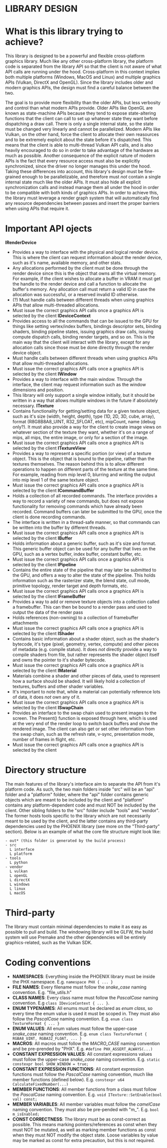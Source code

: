 # LIBRARY DESIGN

# What is this library trying to achieve?
This library is designed to be a powerful and flexible cross-platform graphics library. Much like any other cross-platform library, the platform code is separated from the library API so that the client is not aware of what API calls are running under the hood. Cross-platform in this context implies both multiple platforms (Windows, MacOS and Linux) and multiple graphics APIs (Vulkan, DirectX and OpenGL). Since the library includes older and modern graphics APIs, the design must find a careful balance between the two. 

The goal is to provide more flexibility than the older APIs, but less verbosity and control than what modern APIs provide. Older APIs like OpenGL are known as state-machine APIs because they tend to expose state-altering functions that the client can call to set up whatever state they want before dispatching a draw call. There is only a single internal state, so the state must be changed very linearly and cannot be parallelized. Modern APIs like Vulkan, on the other hand, force the client to allocate their own reasources and to be extremely explicit about the state before it's dispatched. This means that the client is able to multi-thread Vulkan API calls, and is also heavily encouraged to do so in order to take advantage of the hardware as much as possible. Another consequence of the explicit nature of modern APIs is the fact that every resource access must also be explicitly synchronized, since the driver no longer manages this under the hood. Taking these differences into account, this library's design must be fine-grained enough to be parallelizable, and therefore must *not* contain a single internal state much like the older APIs. It must also hide all explicit synchronization calls and instead manage them all under the hood in order to be compatible with both kinds of graphics APIs. In order to achieve this, the library must leverage a render graph system that will automatically find any resource dependencies between passes and insert the proper barriers when using APIs that require it. 

# Important API ojects
**IRenderDevice**
- Provides a way to interface with the physical and logical render device. This is where the client can request information about the render device, such as it's name, available memory, and other stats. 
- Any allocations performed by the client must be done through the render device since this is the object that owns all the virtual memory. For example, if the client wishes to allocate a buffer in VRAM it must get the handle to the render device and call a function to allocate the buffer's memory. Any allocation call must return a valid ID in case the allocation was successful, or a reserved invalid ID otherwise.
- (?) Must handle calls between different threads when using graphics APIs that allow multi-threaded allocations.
- Must issue the correct graphics API calls once a graphics API is selected by the client
**IDeviceContext**
- Provides access to all the commands that can be issued to the GPU for things like setting vertex/index buffers, bindings descriptor sets, binding shaders, binding pipeline states, issuing graphics draw calls, issuing compute dispatch calls, binding render targets, and so on. This is the main way that the client will interact with the library, except for any allocation calls since those must be done directly through the render device object.
- Must handle calls between different threads when using graphics APIs that allow multi-threaded allocations.
- Must issue the correct graphics API calls once a graphics API is selected by the client
**IWindow**
- Provides a way to interface with the main window. Through the interface, the client may request information such as the window dimensions and position.
- This library will only support a single window initially, but it should be written in a way that allows multiple windows in the future if absolutely necessary. 
**ITexture**
- Contains functionality for getting/setting data for a given texture object, such as it's size (width, height, depth), type (1D, 2D, 3D, cube, array), format (R8G8B8A8_UINT, R32_SFLOAT, etc), mipCount, name (debug only?). It must also provide a way for the client to create image views on whatever section of the texture they want, whether it's on a range of mips, all mips, the entire image, or only for a section of the image.
- Must issue the correct graphics API calls once a graphics API is selected by the client
**ITextureView**
- Provides a way to represent a specific portion (or view) of a texture object. This is the object that is bound to the pipeline, rather than the textures themselves. The reason behind this is to allow different operations to happen on different parts of the texture at the same time. For example, reading from mip level 0, blurring and writing the output into mip level 1 of the same texture object.
- Must issue the correct graphics API calls once a graphics API is selected by the client
**ICommandBuffer**
- Holds a collection of all recorded commands. The interface provides a way to record a variety of new commands, but does not expose functionality for removing commands which have already been recorded. Command buffers can later be submitted to the GPU, once the client is done recording commands.
- The interface is written in a thread-safe manner, so that commands can be written into the buffer by different threads.
- Must issue the correct graphics API calls once a graphics API is selected by the client
**IBuffer**
- Holds information about a generic buffer, such as it's size and format. This generic buffer object can be used for any buffer that lives on the GPU, such as a vertex buffer, index buffer, constant buffer, etc.
- Must issue the correct graphics API calls once a graphics API is selected by the client
**IPipeline**
- Contains the entire state of the pipeline that may later be submitted to the GPU, and offers a way to alter the state of the pipeline. This holds information such as the rasterizer state, the blend state, cull mode, primitive topology, render target and depth formats, etc.
- Must issue the correct graphics API calls once a graphics API is selected by the client
**IFrameBuffer**
- Provides a way to add or remove texture objects into a collection called a framebuffer. This can then be bound to a render pass and used to output the data of the render pass
- Holds references (non-owning) to a collection of framebuffer attachments
- Must issue the correct graphics API calls once a graphics API is selected by the client
**IShader**
- Contains basic information about a shader object, such as the shader's bytecode, it's type (pixel, geometry, vertex, compute) and other pieces of metadata (e.g. compile status). It does *not* directly provide a way to compile shaders from file, but rather represents the shader object itself and owns the pointer to it's shader bytecode. 
- Must issue the correct graphics API calls once a graphics API is selected by the client
**IMaterial**
- Materials combine a shader and other pieces of data, used to represent how a surface should be shaded. It will likely hold a collection of textures, buffers and other shader variables. 
- It's important to note that, while a material can potentially reference lots of data, it does *not* own any of it. 
- Must issue the correct graphics API calls once a graphics API is selected by the client
**ISwapChain**
- Provides an interface to the swap chain used to present images to the screen. The Present() function is exposed through here, which is used at the very end of the render loop to switch back buffers and show the rendered image. The client can also get or set other information from the swap chain, such as the refresh rate, v-sync, presentation mode, number of frames in flight, etc.
- Must issue the correct graphics API calls once a graphics API is selected by the client

# Directory structure
The main features of the library's interface aim to separate the API from it's platform code. As such, the two main folders inside "src" will be an "api" folder and a "platform" folder, where the "api" folder contains generic objects which are meant to be included by the client and "platform" contains any platform-dependent code and must NOT be included by the client. Other sibling folders to the "src" folder include "tools" and "vendor". The former hosts tools specific to the library which are not necessarily meant to be used by the client, and the latter contains any third-party dependencies used by the PHOENIX library (see more on the "Third-party" section). Below is an example of what the core file structure might look like:
```
- out* (this folder is generated by the build process)
- src
  L interface
  L platform
- tools
  L python
- vendor
  L vulkan
  L openGL
  L directX
  L windows
  L linux
  L macOS
```

# Third-party
The library must contain minimal dependencies to make it as easy as possible to pull and build. The windowing library will be GLFW, the build system will use Premake and the other dependencies will be entirely graphics-related, such as the Vulkan SDK. 

# Coding conventions
- **NAMESPACES**: Everything inside the PHOENIX library must be inside the PHX namespace. E.g. `namespace PHX { ... }`
- **FILE NAMES**: Every filename must follow the *snake_case* naming convention. E.g. "file_utils.h"
- **CLASS NAMES**: Every class name must follow the *PascalCase* naming convention. E.g `class IDeviceContext { ... }`.
- **ENUM TYPENAMES**: All enums must be declared as *enum class*, so every time the enum value is used it must be scoped in. They must also follow the *PascalCase* naming convention. E.g. `enum class TextureFormat { ... }`
- **ENUM VALUES**: All enum values must follow the upper-case *snake_case* naming convention. E.g. `enum class TextureFormat { RGBA8_UINT, RGBA32_FLOAT, ... }`
- **MACROS**: All macros must follow the *MACRO_CASE* naming convention and be pre-prended by "PHX". E.g. `#define PHX_ASSERT_ALWAYS(...)`
- **CONSTANT EXPRESSION VALUES**: All constant expressions values must follow the upper-case *snake_case* naming convention. E.g. `static constexpr bool SHOW_WINDOW = true;`
- **CONSTANT EXPRESSION FUNCTIONS**: All constant expression functions must follow the *PascalCase* naming convention, much like member functions (defined below). E.g. `constexpr u64 CalculateFixedNumber(...)`
- **MEMBER FUNCTIONS**: All member functions from a class must follow the *PascalCase* naming convention. E.g. `void ITexture::SetEnable(bool val) const;`
- **MEMBER VARIABLES**: All member variables must follow the *camelCase* naming convention. They must also be pre-pended with "m_". E.g. `bool m_isEnabled;`
- **CONST CORRECTNESS**: The library must be as const-correct as possible. This means marking pointers/references as const when they must NOT be mutated, as well as marking member functions as const when they must NOT modify the object state. Loose variables by value may be marked as const for extra precaution, but this is not required.